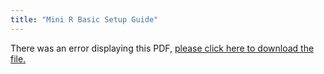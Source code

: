 ```yaml
---
title: "Mini R Basic Setup Guide"
---
```


<object data="https://truenas.com/docs/files/MiniRBSG1.0.pdf" type="application/pdf" width="95%" height="1000">
There was an error displaying this PDF, <a href="https://truenas.com/docs/files/MiniRBSG1.0.pdf">please click here to download the file.</a>
</object>

